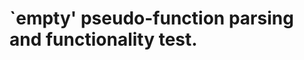 `empty' pseudo-function parsing and functionality test.
========================================================

